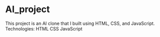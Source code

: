 # AI_project
This project is an AI clone that I built using HTML, CSS, and JavaScript. Technologies: HTML CSS JavaScript
